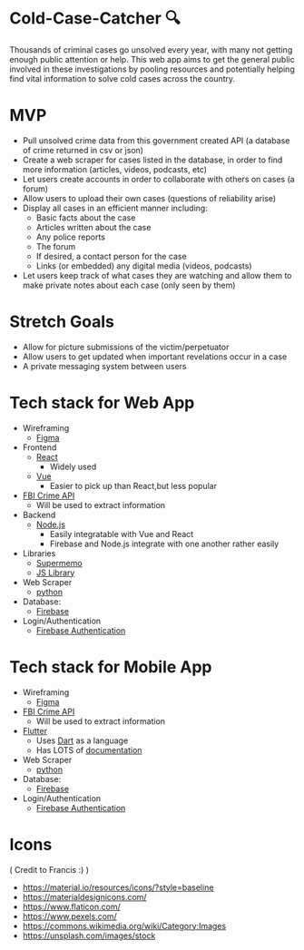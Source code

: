 # Cold-Case-Catcher 🔍
Thousands of criminal cases go unsolved every year, with many not getting enough public attention or help. This web app aims to get the general public involved in these investigations by pooling resources and potentially helping find vital information to solve cold cases across the country. 

# MVP
- Pull unsolved crime data from this government created API (a database of crime returned in csv or json) 
- Create a web scraper for cases listed in the database, in order to find more information (articles, videos, podcasts, etc)
- Let users create accounts in order to collaborate with others on cases (a forum)
- Allow users to upload their own cases (questions of reliability arise)
- Display all cases in an efficient manner including:
  - Basic facts about the case
  - Articles written about the case
  - Any police reports
  - The forum
  - If desired, a contact person for the case
  - Links (or embedded) any digital media (videos, podcasts)
- Let users keep track of what cases they are watching and allow them to make private notes about each case (only seen by them)

# Stretch Goals
- Allow for picture submissions of the victim/perpetuator
- Allow users to get updated when important revelations occur in a case
- A private messaging system between users

# Tech stack for Web App
- Wireframing
	- [Figma](https://www.figma.com/)
- Frontend
	- [React]( https://reactjs.org/)
		- Widely used
	- [Vue](https://vuejs.org/)
		- Easier to pick up than React,but less popular
- [FBI Crime API](https://crime-data-explorer.fr.cloud.gov/)
	- Will be used to extract information
- Backend
	- [Node.js](https://nodejs.org/en/)
		- Easily integratable with Vue and React 
		- Firebase and Node.js integrate with one another rather easily
- Libraries
	- [Supermemo](https://github.com/maxvien/supermemo#readme)
	- [JS Library](https://www.npmjs.com/package/lt-spaced-repetition-js)
- Web Scraper 
	- [python](https://www.python.org/)
- Database:
	- [Firebase](https://firebase.google.com/docs)
- Login/Authentication
	- [Firebase Authentication](https://firebase.google.com/docs/auth/web/firebaseui)

# Tech stack for Mobile App
- Wireframing
	- [Figma](https://www.figma.com/)
- [FBI Crime API](https://crime-data-explorer.fr.cloud.gov/)
	- Will be used to extract information
- [Flutter](https://flutter.dev/docs)
	- Uses [Dart](https://dart.dev/) as a language
	- Has LOTS of [documentation](https://flutter.dev/docs)
- Web Scraper 
	- [python](https://www.python.org/)
- Database:
	- [Firebase](https://firebase.google.com/docs)
- Login/Authentication
	- [Firebase Authentication](https://firebase.google.com/docs/auth/web/firebaseui)

# Icons 
( Credit to Francis :) )
- https://material.io/resources/icons/?style=baseline
- https://materialdesignicons.com/
- https://www.flaticon.com/
- https://www.pexels.com/
- https://commons.wikimedia.org/wiki/Category:Images
- https://unsplash.com/images/stock
